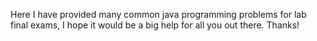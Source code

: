 Here I have provided many common java programming problems for lab final exams, I hope it would be a big help for all you out there. Thanks!
